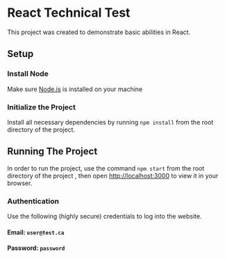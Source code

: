 
#  React Technical Test
This project was created to demonstrate basic abilities in React.

##  Setup

### Install Node
Make sure [Node.js](https://nodejs.org/en/) is installed on your machine

### Initialize the Project  
Install all necessary dependencies by running `npm install` from the root directory of the project.

## Running The Project

In order to run the project, use the command `npm start`  from the root directory of the project , then open [http://localhost:3000](http://localhost:3000) to view it in your browser.

### Authentication
Use the following (highly secure) credentials to log into the website.

#### Email: `user@test.ca`
#### Password: `password`
